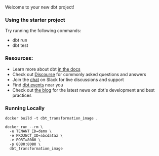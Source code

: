 Welcome to your new dbt project!

### Using the starter project

Try running the following commands:
- dbt run
- dbt test


### Resources:
- Learn more about dbt [in the docs](https://docs.getdbt.com/docs/introduction)
- Check out [Discourse](https://discourse.getdbt.com/) for commonly asked questions and answers
- Join the [chat](https://community.getdbt.com/) on Slack for live discussions and support
- Find [dbt events](https://events.getdbt.com) near you
- Check out [the blog](https://blog.getdbt.com/) for the latest news on dbt's development and best practices

### Running Locally
```docker build -t dbt_transformation_image .```
```
docker run --rm \
  -e TENANT_ID=demo \
  -e PROJECT_ID=abcdataz \
  -e PORT=8080 \
  -p 8080:8080 \
  dbt_transformation_image
```